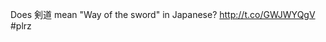 Does 剣道 mean "Way of the sword" in Japanese? <a href="http://t.co/GWJWYQgV">http://t.co/GWJWYQgV</a> #plrz